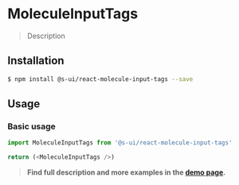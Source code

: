 # MoleculeInputTags

> Description

<!-- ![](./assets/preview.png) -->

## Installation

```sh
$ npm install @s-ui/react-molecule-input-tags --save
```

## Usage

### Basic usage
```js
import MoleculeInputTags from '@s-ui/react-molecule-input-tags'

return (<MoleculeInputTags />)
```


> **Find full description and more examples in the [demo page](#).**